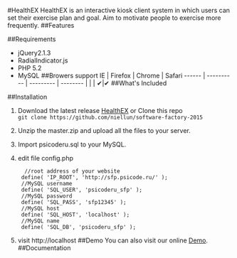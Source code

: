 #HealthEX
HealthEX is an interactive kiosk client system in which users can set their exercise plan and goal. Aim to motivate people to exercise more frequently.
##Features

##Requirements
* jQuery2.1.3  
* RadialIndicator.js
* PHP 5.2
* MySQL
##Browers support
IE  | Firefox | Chrome | Safari
------ | ---------- | --------- | --------
 |  |  | ✔|✔
##What's Included


##Installation
1. Download the latest release [HealthEX](https://github.com/niellun/software-factory-2015/archive/master.zip)  or Clone this repo  
`git clone https://github.com/niellun/software-factory-2015`
2. Unzip the master.zip and upload all the files to your server.
3. Import psicoderu.sql to your MySQL.
4. edit file config.php
	
		 //root address of your website
		define( 'IP_ROOT', 'http://sfp.psicode.ru/' ); 
		//MySQL username
		define( 'SQL_USER', 'psicoderu_sfp' );	
		//MySQL password
		define( 'SQL_PASS', 'sfp12345' );
		//MySQL host
		define( 'SQL_HOST', 'localhost' );
		//MySQL name
		define( 'SQL_DB', 'psicoderu_sfp' );
5. visit http://localhost 
##Demo
You can also visit our online [Demo](http://sfp.psicode.ru/kiosk/login.php).
##Documentation




